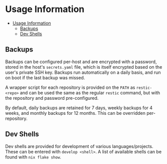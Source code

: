 # Usage Information

- [Usage Information](#usage-information)
  - [Backups](#backups)
  - [Dev Shells](#dev-shells)

## Backups

Backups can be configured per-host and are encrypted with a password, stored in the host's `secrets.yaml`
file, which is itself encrypted based on the user's private SSH key. Backups run automatically on a daily
basis, and run on boot if the last backup was missed.

A wrapper script for each repository is provided on the `PATH` as `restic-<repo>` and can be used the
same as the regular `restic` command, but with the repository and password pre-configured.

By default, daily backups are retained for 7 days, weekly backups for 4 weeks, and monthly backups for 12
months. This can be overridden per-repository.

## Dev Shells

Dev shells are provided for development of various languages/projects. These can be entered with `develop <shell>`. A list of available shells can be found with `nix flake show`.
